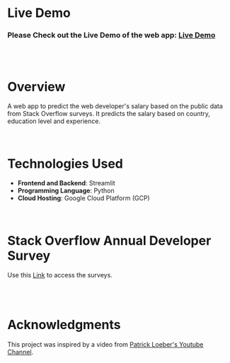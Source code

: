 # Live Demo
### Please Check out the Live Demo of the web app: <u>**[Live Demo](https://ml-app-salary-predictor-sa-790035278398.us-east5.run.app)**</u>

<br />
<br />

# Overview
A web app to predict the web developer's salary based on the public data from Stack Overflow surveys. It predicts the salary based on country, education level and experience.

<br />

# Technologies Used
- **Frontend and Backend**: Streamlit
- **Programming Language**: Python
- **Cloud Hosting**: Google Cloud Platform (GCP)

<br />

# Stack Overflow Annual Developer Survey
Use this [Link](https://survey.stackoverflow.co/) to access the surveys.

<br />
<br />

# Acknowledgments

This project was inspired by a video from [Patrick Loeber's Youtube Channel](https://www.youtube.com/@patloeber).
